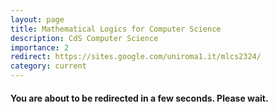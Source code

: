```yaml
---
layout: page
title: Mathematical Logics for Computer Science
description: CdS Computer Science
importance: 2
redirect: https://sites.google.com/uniroma1.it/mlcs2324/
category: current
---
```



#### You are about to be redirected in a few seconds. Please wait.
